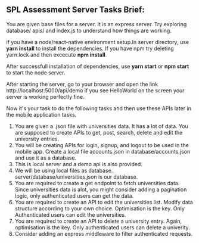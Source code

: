 ## SPL Assessment Server Tasks Brief:

You are given base files for a server. It is an express server. Try exploring database/ apis/ and index.js to understand how things are working.

if you have a node/react-native environment setup.In server directory, use **yarn install** to install the dependencies. If you have npm try deleting yarn.lock and then excecute **npm install**.

After successfull installation of dependencies, use **yarn start** or **npm start** to start the node server.

After starting the server, go to your browser and open the link http://localhost:5000/api/demo if you see HelloWorld on the screen your server is working perfectly fine.

Now it's your task to do the following tasks and then use these APIs later in the mobile application tasks.

1. You are given a .json file with universities data. It has a lot of data. You are supposed to create APIs to get, post, search, delete and edit the university entries.
2. You will be creating APIs for login, signup, and logout to be used in the mobile app. Create a local file accounts.json in database/accounts.json and use it as a database.
3. This is local server and a demo api is also provided.
4. We will be using local files as database. server/database/universities.json is our database.
5. You are required to create a get endpoint to fetch universities data. Since universities data is alot, you might consider adding a pagination logic, only authenticated users can get the data.
6. You are required to create an API to edit the universities list. Modify data structure according to your own choice. Optimisation is the key. Only Authenticated users can edit the universities.
7. You are required to create an API to delete a university entry. Again, optimisation is the key. Only authenticated users can delete a univerity.
8. Consider adding an express middleware to filter authenticated requests.
